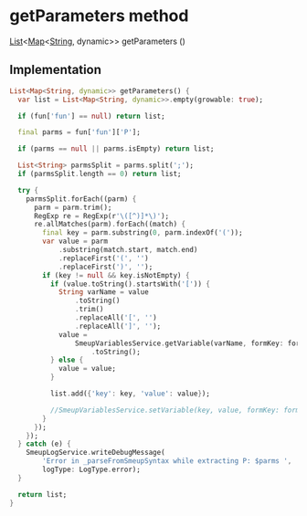 


# getParameters method








[List](https://api.flutter.dev/flutter/dart-core/List-class.html)&lt;[Map](https://api.flutter.dev/flutter/dart-core/Map-class.html)&lt;[String](https://api.flutter.dev/flutter/dart-core/String-class.html), dynamic>> getParameters
()








## Implementation

```dart
List<Map<String, dynamic>> getParameters() {
  var list = List<Map<String, dynamic>>.empty(growable: true);

  if (fun['fun'] == null) return list;

  final parms = fun['fun']['P'];

  if (parms == null || parms.isEmpty) return list;

  List<String> parmsSplit = parms.split(';');
  if (parmsSplit.length == 0) return list;

  try {
    parmsSplit.forEach((parm) {
      parm = parm.trim();
      RegExp re = RegExp(r'\([^)]*\)');
      re.allMatches(parm).forEach((match) {
        final key = parm.substring(0, parm.indexOf('('));
        var value = parm
            .substring(match.start, match.end)
            .replaceFirst('(', '')
            .replaceFirst(')', '');
        if (key != null && key.isNotEmpty) {
          if (value.toString().startsWith('[')) {
            String varName = value
                .toString()
                .trim()
                .replaceAll('[', '')
                .replaceAll(']', '');
            value =
                SmeupVariablesService.getVariable(varName, formKey: formKey)
                    .toString();
          } else {
            value = value;
          }

          list.add({'key': key, 'value': value});

          //SmeupVariablesService.setVariable(key, value, formKey: formKey);
        }
      });
    });
  } catch (e) {
    SmeupLogService.writeDebugMessage(
        'Error in _parseFromSmeupSyntax while extracting P: $parms ',
        logType: LogType.error);
  }

  return list;
}
```







